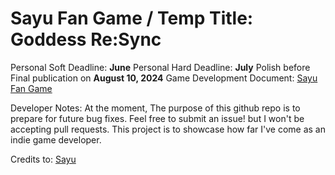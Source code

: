 # Sayu Fan Game / Temp Title: Goddess Re:Sync
Personal Soft Deadline: **June**
Personal Hard Deadline: **July**
Polish before Final publication on **August 10, 2024**
Game Development Document: [Sayu Fan Game](https://docs.google.com/document/d/1WeTwqQeSqePliomQt-QIQS4iJXl2x4gAY3YRNkigCkQ/edit?usp=sharing)

Developer Notes:
At the moment, The purpose of this github repo is to prepare for future bug fixes. Feel free to submit an issue! but I won't be accepting pull requests. This project is to showcase how far I've come as an indie game developer.

Credits to:
[Sayu](https://sincronisity.com/en-usd/)